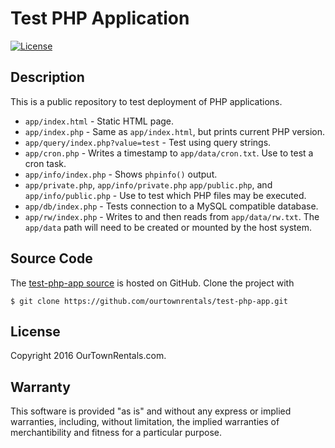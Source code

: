 # Test PHP Application

[![License](https://img.shields.io/badge/©-2016_OurTownRentals.com-blue.svg)](./LICENSE.txt)

## Description

This is a public repository to test deployment of PHP applications.

- `app/index.html` - Static HTML page.
- `app/index.php` - Same as `app/index.html`, but prints current PHP version.
- `app/query/index.php?value=test` - Test using query strings.
- `app/cron.php` - Writes a timestamp to `app/data/cron.txt`.
  Use to test a cron task.
- `app/info/index.php` - Shows `phpinfo()` output.
- `app/private.php`, `app/info/private.php`
  `app/public.php`, and `app/info/public.php` -
  Use to test which PHP files may be executed.
- `app/db/index.php` - Tests connection to a MySQL compatible database.
- `app/rw/index.php` - Writes to and then reads from `app/data/rw.txt`.
  The `app/data` path will need to be created or mounted by the host system.

## Source Code

The [test-php-app source] is hosted on GitHub.
Clone the project with

```
$ git clone https://github.com/ourtownrentals/test-php-app.git
```

[test-php-app source]: https://github.com/ourtownrentals/test-php-app

## License

Copyright 2016 OurTownRentals.com.

## Warranty

This software is provided "as is" and without any express or
implied warranties, including, without limitation, the implied
warranties of merchantibility and fitness for a particular
purpose.

